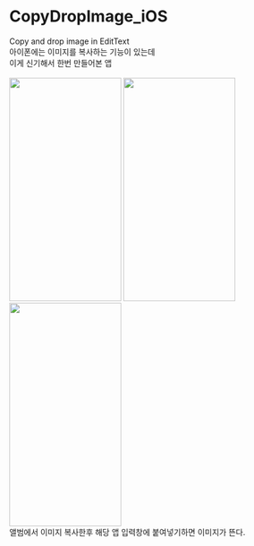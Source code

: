 # CopyDropImage_iOS
Copy and drop image in EditText<br>
아이폰에는 이미지를 복사하는 기능이 있는데<br>
이게 신기해서 한번 만들어본 앱<br><br>
<img src = "https://user-images.githubusercontent.com/33897259/146511952-6f2cc85b-54f9-4a34-936d-d0458099a49b.png" width = "200" height = "400"/> <img src = "https://user-images.githubusercontent.com/33897259/146511955-7c3c09a1-bf13-4667-a50b-17d41208f9c7.png" width = "200" height = "400"/> <img src = "https://user-images.githubusercontent.com/33897259/146512353-4409277e-4b1a-4553-ac73-11ee4be16f9e.png" width = "200" height = "400"/><br>
앨범에서 이미지 복사한후 해당 앱 입력창에 붙여넣기하면 이미지가 뜬다.<br>
